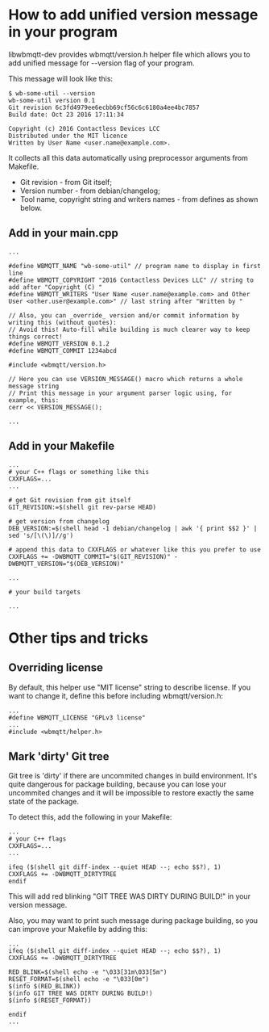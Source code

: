 How to add unified version message in your program
==================================================

libwbmqtt-dev provides wbmqtt/version.h helper file which allows you to
add unified message for --version flag of your program.

This message will look like this:

```
$ wb-some-util --version
wb-some-util version 0.1
Git revision 6c3fd4979ee6ecbb69cf56c6c6180a4ee4bc7857
Build date: Oct 23 2016 17:11:34

Copyright (c) 2016 Contactless Devices LCC
Distributed under the MIT licence
Written by User Name <user.name@example.com>.
```

It collects all this data automatically using preprocessor arguments from Makefile.

* Git revision - from Git itself;
* Version number - from debian/changelog;
* Tool name, copyright string and writers names - from defines as shown below.


Add in your main.cpp
--------------------

```
...

#define WBMQTT_NAME "wb-some-util" // program name to display in first line
#define WBMQTT_COPYRIGHT "2016 Contactless Devices LLC" // string to add after "Copyright (C) "
#define WBMQTT_WRITERS "User Name <user.name@example.com> and Other User <other.user@example.com>" // last string after "Written by "

// Also, you can _override_ version and/or commit information by writing this (without quotes):
// Avoid this! Auto-fill while building is much clearer way to keep things correct!
#define WBMQTT_VERSION 0.1.2
#define WBMQTT_COMMIT 1234abcd

#include <wbmqtt/version.h>

// Here you can use VERSION_MESSAGE() macro which returns a whole message string
// Print this message in your argument parser logic using, for example, this:
cerr << VERSION_MESSAGE();

...
```

Add in your Makefile
--------------------
```
...
# your C++ flags or something like this
CXXFLAGS=...
...

# get Git revision from git itself
GIT_REVISION:=$(shell git rev-parse HEAD)

# get version from changelog 
DEB_VERSION:=$(shell head -1 debian/changelog | awk '{ print $$2 }' | sed 's/[\(\)]//g')

# append this data to CXXFLAGS or whatever like this you prefer to use
CXXFLAGS += -DWBMQTT_COMMIT="$(GIT_REVISION)" -DWBMQTT_VERSION="$(DEB_VERSION)"

...

# your build targets

...

```


Other tips and tricks
=====================

Overriding license
------------------

By default, this helper use "MIT license" string to describe license. If you want to change it, define this before including wbmqtt/version.h:

```
...
#define WBMQTT_LICENSE "GPLv3 license"
...
#include <wbmqtt/helper.h>
```


Mark 'dirty' Git tree
---------------------

Git tree is 'dirty' if there are uncommited changes in build environment. It's quite dangerous for package building, because you can lose your
uncommited changes and it will be impossible to restore exactly the same state of the package.

To detect this, add the following in your Makefile:

```
...
# your C++ flags
CXXFLAGS=...
...

ifeq ($(shell git diff-index --quiet HEAD --; echo $$?), 1)
CXXFLAGS += -DWBMQTT_DIRTYTREE
endif

```

This will add red blinking "GIT TREE WAS DIRTY DURING BUILD!" in your version message.

Also, you may want to print such message during package building, so you can improve your Makefile by adding this:

```
...
ifeq ($(shell git diff-index --quiet HEAD --; echo $$?), 1)
CXXFLAGS += -DWBMQTT_DIRTYTREE

RED_BLINK=$(shell echo -e "\033[31m\033[5m")
RESET_FORMAT=$(shell echo -e "\033[0m")
$(info $(RED_BLINK))
$(info GIT TREE WAS DIRTY DURING BUILD!)
$(info $(RESET_FORMAT))

endif
...
```
